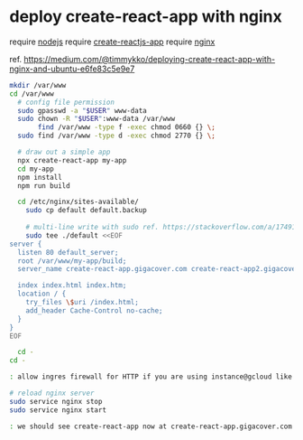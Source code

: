 # deploy create-react-app with nginx
require [nodejs](./00.install-nodejs.md)
require [create-reactjs-app](./01.create-react-app.md)
require [nginx](./02.install-nginx.md)

ref. https://medium.com/@timmykko/deploying-create-react-app-with-nginx-and-ubuntu-e6fe83c5e9e7

```bash
mkdir /var/www
cd /var/www    
  # config file permission
  sudo gpasswd -a "$USER" www-data
  sudo chown -R "$USER":www-data /var/www
       find /var/www -type f -exec chmod 0660 {} \;
  sudo find /var/www -type d -exec chmod 2770 {} \;

  # draw out a simple app
  npx create-react-app my-app
  cd my-app
  npm install
  npm run build

  cd /etc/nginx/sites-available/
    sudo cp default default.backup
    
    # multi-line write with sudo ref. https://stackoverflow.com/a/17491223/248616
    sudo tee ./default <<EOF 
server {
  listen 80 default_server;
  root /var/www/my-app/build;
  server_name create-react-app.gigacover.com create-react-app2.gigacover.com;

  index index.html index.htm;
  location / {
    try_files \$uri /index.html;
    add_header Cache-Control no-cache;
  }
}
EOF

  cd -
cd -

: allow ingres firewall for HTTP if you are using instance@gcloud like me

# reload nginx server
sudo service nginx stop
sudo service nginx start

: we should see create-react-app now at create-react-app.gigacover.com create-react-app2.gigacover.com

```
